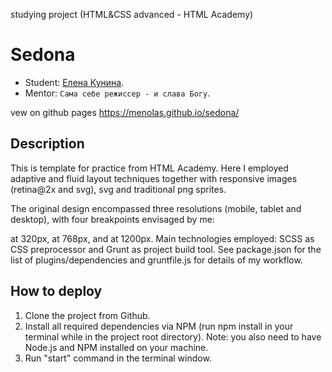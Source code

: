 studying project (HTML&CSS advanced - HTML Academy)
# Sedona
* Student: [Елена Кунина](https://up.htmlacademy.ru/adaptive/12/user/234524).
* Mentor: `Сама себе режиссер - и слава Богу`.

vew on github pages https://menolas.github.io/sedona/

## Description
This is template for practice from HTML Academy. Here I employed adaptive and fluid layout techniques together with responsive images (retina@2x and svg), svg and traditional png sprites.

The original design encompassed three resolutions (mobile, tablet and desktop), with four breakpoints envisaged by me:

at 320px,
at 768px,
and at 1200px.
Main technologies employed: SCSS as CSS preprocessor and Grunt as project build tool. See package.json for the list of plugins/dependencies and gruntfile.js for details of my workflow.

## How to deploy
1. Clone the project from Github.
2. Install all required dependencies via NPM (run npm install in your terminal while in the project root directory). Note: you also need to have Node.js and NPM installed on your machine.
3. Run "start" command in the terminal window.
